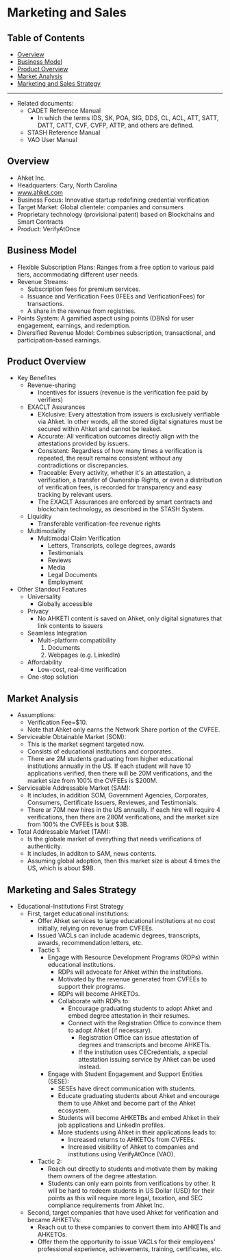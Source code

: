 # Marketing and Sales <!-- omit from toc -->

## Table of Contents <!-- omit from toc -->
- [Overview](#overview)
- [Business Model](#business-model)
- [Product Overview](#product-overview)
- [Market Analysis](#market-analysis)
- [Marketing and Sales Strategy](#marketing-and-sales-strategy)
---

- Related documents:
   - CADET Reference Manual
      - In which the terms IDS, SK, POA, SIG, DDS, CL, ACL, ATT, SATT, DATT, CATT, CVF, CVFP, ATTP, and others are defined.
   - STASH Reference Manual
   - VAO User Manual

## Overview
   - Ahket Inc.
   - Headquarters: Cary, North Carolina
   - www.ahket.com
   - Business Focus: Innovative startup redefining credential verification
   - Target Market: Global clientele: companies and consumers
   - Proprietary technology (provisional patent) based on Blockchains and Smart Contracts
   - Product: VerifyAtOnce


## Business Model

   - Flexible Subscription Plans: Ranges from a free option to various paid tiers, accommodating different user needs.
   - Revenue Streams:
      - Subscription fees for premium services.
      - Issuance and Verification Fees (IFEEs and VerificationFees) for transactions.
      - A share in the revenue from registries.
   - Points System: A gamified aspect using points (DBNs) for user engagement, earnings, and redemption.
   - Diversified Revenue Model: Combines subscription, transactional, and participation-based earnings.

## Product Overview
- Key Benefites
   - Revenue-sharing
      - Incentives for issuers (revenue is the verification fee paid by verifiers)
   - EXACLT Assurances
      - EXclusive: Every attestation from issuers is exclusively verifiable via Ahket. In other words, all the stored digital signatures must be secured within Ahket and cannot be leaked.
      - Accurate: All verification outcomes directly align with the attestations provided by issuers.
      - Consistent: Regardless of how many times a verification is repeated, the result remains consistent without any contradictions or discrepancies.
      - Traceable: Every activity, whether it's an attestation, a verification, a transfer of Ownership Rights, or even a distribution of verification fees, is recorded for transparency and easy tracking by relevant users.
      - The EXACLT Assurances are enforced by smart contracts and blockchain technology, as described in the STASH System.
   - Liquidity
      - Transferable verification-fee revenue rights
   - Multimodality
      - Multimodal Claim Verification
         - Letters, Transcripts, college degrees, awards
         - Testimonials
         - Reviews
         - Media
         - Legal Documents
         - Employment
- Other Standout Features
   - Universality
      - Globally accessible
   - Privacy
      - No AHKETI content is saved on Ahket, only digital signatures that link contents to issuers
   - Seamless Integration
      - Multi-platform compatibility
         1. Documents
         2. Webpages (e.g. LinkedIn)
   - Affordability
      - Low-cost, real-time verification
   - One-stop solution

## Market Analysis

- Assumptions:
   - Verification Fee=$10.
   - Note that Ahket only earns the Network Share portion of the CVFEE.
- Serviceable Obtainable Market (SOM):
   - This is the market segment targeted now.
   - Consists of educational institutions and corporates.
   - There are 2M students graduating from higher educational institutions annually in the US. If each student will have 10 applications verified, then there will be 20M verifications, and the market size from 100% the CVFEEs is $200M.
- Serviceable Addressable Market (SAM):
   - It includes, in addition SOM, Government Agencies, Corporates, Consumers, Certificate Issuers, Reviewes, and Testimonials.
   - There ar 70M new hires in the US annually. If each hire will require 4 verifications, then there are 280M verifications, and the market size from 100% the CVFEEs is bout $3B.
- Total Addressable Market (TAM):
   - Is the globale market of everything that needs verifications of authenticity. 
   - It includes, in additon to SAM, news contents.
   - Assuming global adoption, then this market size is about 4 times the US, which is about $9B.

## Marketing and Sales Strategy

- Educational-Institutions First Strategy
   - First, target educational institutions:
      - Offer Ahket services to large educational institutions at no cost initially, relying on revenue from CVFEEs.
      - Issued VACLs can include academic degrees, transcripts, awards, recommendation letters, etc.
      - Tactic 1:
         - Engage with Resource Development Programs (RDPs) within educational institutions.
            - RDPs will advocate for Ahket within the institutions.
            - Motivated by the revenue generated from CVFEEs to support their programs.
            - RDPs will become AHKETOs.
            - Collaborate with RDPs to:
               - Encourage graduating students to adopt Ahket and embed degree attestation in their resumes.
               - Connect with the Registration Office to convince them to adopt Ahket (if necessary).
                  - Registration Office can issue attestation of degrees and transcripts and become AHKETIs.
                  - If the institution uses CECredentials, a special attestation issuing service by Ahket can be used instead.
         - Engage with Student Engagement and Support Entities (SESE):
            - SESEs have direct communication with students.
            - Educate graduating students about Ahket and encourage them to use Ahket and become part of the Ahket ecosystem.
            - Students will become AHKETBs and embed Ahket in their job applications and LinkedIn profiles.
            - More students using Ahket in their applications leads to:
               - Increased returns to AHKETOs from CVFEEs.
               - Increased visibility of Ahket to companies and institutions using VerifyAtOnce (VAO).
      - Tactic 2:
         - Reach out directly to students and motivate them by making them owners of the degree attestation.
         - Students can only earn points from verifications by other. It will be hard to redeem students in US Dollar (USD) for their points as this will require more legal, taxation, and SEC compliance requirements from Ahket Inc.
   - Second, target companies that have used Ahket for verification and became AHKETVs:
      - Reach out to these companies to convert them into AHKETIs and AHKETOs.
      - Offer them the opportunity to issue VACLs for their employees' professional experience, achievements, training, certificates, etc.
